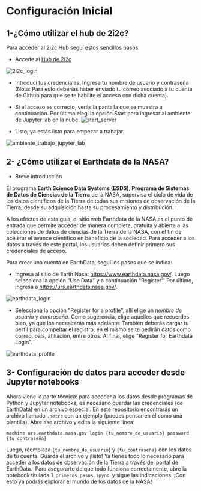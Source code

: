 # Configuración Inicial

## 1-¿Cómo utilizar el hub de 2i2c?

Para acceder al 2i2c Hub seguí estos sencillos pasos:
* Accede al [Hub de 2i2c](https://showcase.2i2c.cloud/hub/login)


![2i2c_login](https://hackmd.io/_uploads/rJBeLUMfR.png)



* Introducí tus credenciales: Ingresa tu nombre de usuario y contraseña (Nota: Para esto deberías haber enviado tu correo asociado a tu cuenta de Github para que se te habilite el acceso con dicha cuenta). 

* Si el acceso es correcto, verás la pantalla que se muestra a continuación. Por último elegí la opción Start para ingresar al ambiente de Jupyter lab en la nube.
![start_server](https://hackmd.io/_uploads/SJajL8zfR.png)




* Listo, ya estás listo para empezar a trabajar.

![ambiente_trabajo_jupyter_lab](https://hackmd.io/_uploads/HydboIGfA.png)



## 2- ¿Cómo utilizar el Earthdata de la NASA?


* Breve introducción

El programa **Earth Science Data Systems (ESDS)**, **Programa de Sistemas de Datos de Ciencias de la Tierra** de la NASA, supervisa el ciclo de vida de los datos científicos de la Tierra de todas sus misiones de observación de la Tierra, desde su adquisición hasta su procesamiento y distribución.

A los efectos de esta guía, el sitio web Earthdata de la NASA es el punto de entrada que permite acceder de manera completa, gratuita y abierta a las colecciones de datos de ciencias de la Tierra de la NASA, con el fin de acelerar el avance científico en beneficio de la sociedad. Para acceder a los datos a través de este portal, los usuarios deben definir primero sus credenciales de acceso.

 Para crear una cuenta en EarthData, seguí los pasos que se indica:
 
 * Ingresa al sitio de Earth Nasa: https://www.earthdata.nasa.gov/. Luego selecciona la opción "Use Data" y a continuación "Register". Por último, ingresa a https://urs.earthdata.nasa.gov/.

![earthdata_login](https://hackmd.io/_uploads/HJlER8GG0.png)


 * Selecciona la opción "Register for a profile", allí elige un *nombre de usuario* y *contraseña*.  Como sugerencia, elige aquellos que recuerdes bien, ya que los necesitarás más adelante. También deberás cargar tu perfil para compeltar el registro, en el mismo se te pedirán datos como correo, país, afiliación, entre otros. Al final, elige "Register for Earthdata Login".

![earthdata_profile](https://hackmd.io/_uploads/SyB21vfG0.png)

 
 
 
## 3- Configuración de datos para acceder desde Jupyter notebooks
 
Ahora viene la parte técnica: para acceder a los datos desde programas de Python y Jupyter notebooks, es necesario guardar las credenciales (de EarthData) en un archivo especial.  En este repositorio encontrarás un archivo llamado `.netrc` con un ejemplo (puedes pensar en él como una plantilla). Abre ese archivo y edita la siguiente línea:

`machine urs.earthdata.nasa.gov login {tu_nombre_de_usuario} password {tu_contraseña}`

Luego, reemplaza `{tu_nombre_de_usuario`} y `{tu_contraseña}` con los datos de tu cuenta. Guarda el archivo y ¡listo!  Ya tienes todo lo necesario para acceder a los datos de observación de la Tierra a través del portal de EarthData. ️
Para asegurarte de que todo funciona correctamente, abre la notebook titulada 1`_primeros_pasos.ipynb `y sigue las indicaciones.  ¡Con esto ya podrás explorar el mundo de los datos de la NASA!